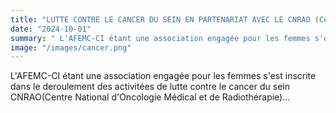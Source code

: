 ```yaml
---
title: "LUTTE CONTRE LE CANCER DU SEIN EN PARTENARIAT AVEC LE CNRAO (Centre National d'Oncologie Médical et de Radiothérapie)"
date: "2024-10-01"
summary: " L'AFEMC-CI étant une association engagée pour les femmes s'est inscrite dans le deroulement des activitées de lutte contre le cancer du sein en partenariat avec le CNRAO"
image: "/images/cancer.png"
---
```

L'AFEMC-CI étant une association engagée pour les femmes s'est inscrite dans le deroulement des activitées de lutte contre le cancer du sein CNRAO(Centre National d'Oncologie Médical et de Radiothérapie)...
